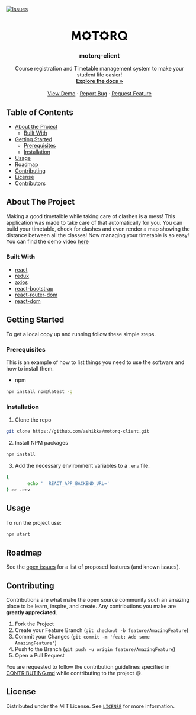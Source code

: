 [![Issues][issues-shield]][issues-url]

<!-- PROJECT LOGO -->
<br />
<p align="center">
  <a href="https://github.com/ashikka/motorq-client">
    <img src="https://github.com/ashikka/motorq-service/blob/master/assets/logo.png?raw=true" alt="Logo" width="150">
  </a>

  <h3 align="center">motorq-client</h3>

  <p align="center">
    Course registration and Timetable management system to make your student life easier!
    <br />
    <a href="https://github.com/ashikka/motorq-client"><strong>Explore the docs »</strong></a>
    <br />
    <br />
    <a href="https://github.com/ashikka/motorq-client">View Demo</a>
    ·
    <a href="https://github.com/ashikka/motorq-client/issues">Report Bug</a>
    ·
    <a href="https://github.com/ashikka/motorq-client/issues">Request Feature</a>
  </p>
</p>



<!-- TABLE OF CONTENTS -->
## Table of Contents

* [About the Project](#about-the-project)
  * [Built With](#built-with)
* [Getting Started](#getting-started)
  * [Prerequisites](#prerequisites)
  * [Installation](#installation)
* [Usage](#usage)
* [Roadmap](#roadmap)
* [Contributing](#contributing)
* [License](#license)
* [Contributors](#contributors-)



<!-- ABOUT THE PROJECT -->
## About The Project

Making a good timetalble while taking care of clashes is a mess! This application was made to take care of that automatically for you. You can build your timetable, check for clashes and even render a map showing the distance between all the classes! Now managing your timetable is so easy!
You can find the demo video [here](https://www.loom.com/share/b4bea88deefe433baa38d1dffe4017af)



### Built With
* [react](https://reactjs.org)
* [redux](https://www.npmjs.com/package/redux)
* [axios](https://www.npmjs.com/package/axios)
* [react-bootstrap](https://www.npmjs.com/package/react-bootstrap)
* [react-router-dom](https://www.npmjs.com/package/react-router-dom)
* [react-dom](https://www.npmjs.com/package/react-dom)



<!-- GETTING STARTED -->
## Getting Started

To get a local copy up and running follow these simple steps.

### Prerequisites

This is an example of how to list things you need to use the software and how to install them.
* npm
```sh
npm install npm@latest -g
```

### Installation
 
1. Clone the repo
```sh
git clone https://github.com/ashikka/motorq-client.git
```
2. Install NPM packages
```sh
npm install
```

3. Add the necessary environment variables to a `.env` file.
```sh
{
        echo '  REACT_APP_BACKEND_URL='
} >> .env
```



<!-- USAGE EXAMPLES -->
## Usage

To run the project use:

```sh
npm start
```



<!-- ROADMAP -->
## Roadmap

See the [open issues](https://github.com/ashikka/motorq-client/issues) for a list of proposed features (and known issues).



<!-- CONTRIBUTING -->
## Contributing

Contributions are what make the open source community such an amazing place to be learn, inspire, and create. Any contributions you make are **greatly appreciated**.

1. Fork the Project
2. Create your Feature Branch (`git checkout -b feature/AmazingFeature`)
3. Commit your Changes (`git commit -m 'feat: Add some AmazingFeature'`)
4. Push to the Branch (`git push -u origin feature/AmazingFeature`)
5. Open a Pull Request

You are requested to follow the contribution guidelines specified in [CONTRIBUTING.md](./CONTRIBUTING.md) while contributing to the project :smile:.

<!-- LICENSE -->
## License

Distributed under the MIT License. See [`LICENSE`](./LICENSE) for more information.




<!-- MARKDOWN LINKS & IMAGES -->
<!-- https://www.markdownguide.org/basic-syntax/#reference-style-links -->
[csivitu-shield]: https://img.shields.io/badge/csivitu-csivitu-blue
[csivitu-url]: https://csivit.com
[issues-shield]: https://img.shields.io/github/issues/csivitu/Template.svg?style=flat-square
[issues-url]: https://github.com/ashikka/motorq-client/issues
